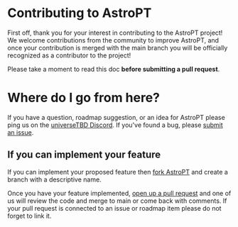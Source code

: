 # Contributing to AstroPT

First off, thank you for your interest in contributing to the AstroPT project! We welcome contributions from the community to improve AstroPT, and once your contribution is merged with the main branch you will be officially recognized as a contributor to the project!

Please take a moment to read this doc **before submitting a pull request**.

# Where do I go from here?

If you have a question, roadmap suggestion, or an idea for AstroPT please ping us on the [universeTBD Discord](https://discord.gg/MNEVegvfJq). If you've found a bug, please [submit an issue](https://github.com/Smith42/AstroPT/issues).

## If you can implement your feature

If you can implement your proposed feature then [fork AstroPT](https://docs.github.com/en/get-started/quickstart/fork-a-repo) and create a branch with a descriptive name.

Once you have your feature implemented, [open up a pull request](https://docs.github.com/en/pull-requests/collaborating-with-pull-requests/proposing-changes-to-your-work-with-pull-requests/creating-a-pull-request) and one of us will review the code and merge to main or come back with comments. If your pull request is connected to an issue or roadmap item please do not forget to link it.
